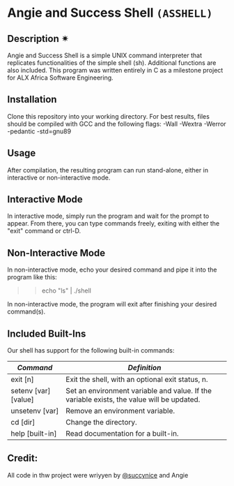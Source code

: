 # Angie and Success Shell `(ASSHELL)`

## Description ✴

Angie and Success Shell is a simple UNIX command interpreter that replicates functionalities of the simple shell (sh). Additional functions are also included. This program was written entirely in C as a milestone project for ALX Africa Software Engineering.


## Installation

Clone this repository into your working directory. For best results, files should be compiled with GCC and the following flags: -Wall -Wextra -Werror -pedantic -std=gnu89


## Usage

After compilation, the resulting program can run stand-alone, either in interactive or non-interactive mode.


## Interactive Mode

In interactive mode, simply run the program and wait for the prompt to appear. From there, you can type commands freely, exiting with either the "exit" command or ctrl-D.


## Non-Interactive Mode

In non-interactive mode, echo your desired command and pipe it into the program like this:

>> echo "ls" | ./shell

In non-interactive mode, the program will exit after finishing your desired command(s).


## Included Built-Ins

Our shell has support for the following built-in commands:

_Command_ | _Definition_
----------|-------------
exit [n] | Exit the shell, with an optional exit status, n.
setenv [var][value] | Set an environment variable and value. If the variable exists, the value will be updated.
unsetenv [var] | Remove an environment variable.
cd [dir] | Change the directory.
help [built-in]	| Read documentation for a built-in.


## Credit:

All code in thw project were wriyyen by [@succynice](https://github.com/succynice) and Angie

